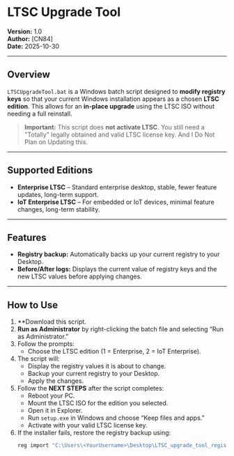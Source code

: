 # LTSC Upgrade Tool

**Version:** 1.0  
**Author:** [CN84]  
**Date:** 2025-10-30  

---

## Overview

`LTSCUpgradeTool.bat` is a Windows batch script designed to **modify registry keys** so that your current Windows installation appears as a chosen **LTSC edition**. This allows for an **in-place upgrade** using the LTSC ISO without needing a full reinstall.  

> **Important:** This script does **not activate LTSC**. You still need a "Totally" legally obtained and valid LTSC license key.
And I Do Not Plan on Updating this.

---

## Supported Editions

- **Enterprise LTSC** – Standard enterprise desktop, stable, fewer feature updates, long-term support.  
- **IoT Enterprise LTSC** – For embedded or IoT devices, minimal feature changes, long-term stability.  


---

## Features

- **Registry backup:** Automatically backs up your current registry to your Desktop.  
- **Before/After logs:** Displays the current value of registry keys and the new LTSC values before applying changes.  

---

## How to Use

1. **Download this script.  
2. **Run as Administrator** by right-clicking the batch file and selecting “Run as Administrator.”  
3. Follow the prompts:  
   - Choose the LTSC edition (1 = Enterprise, 2 = IoT Enterprise).  
4. The script will:  
   - Display the registry values it is about to change.  
   - Backup your current registry to your Desktop.  
   - Apply the changes.  
5. Follow the **NEXT STEPS** after the script completes:  
   - Reboot your PC.  
   - Mount the LTSC ISO for the edition you selected.  
   - Open it in Explorer.  
   - Run `setup.exe` in Windows and choose “Keep files and apps.”  
   - Activate with your valid LTSC license key.  
6. If the installer fails, restore the registry backup using:  
   ```bat
   reg import "C:\Users\<YourUsername>\Desktop\LTSC_upgrade_tool_registry_backup_<date>\CurrentVersionBackup.reg"
